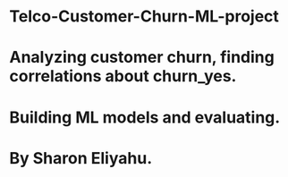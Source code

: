 # Telco-Customer-Churn-ML-project
# Analyzing customer churn, finding correlations about churn_yes.
# Building ML models and evaluating.
# By Sharon Eliyahu.
